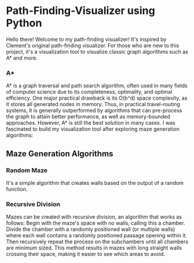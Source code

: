 # Path-Finding-Visualizer using Python 

Hello there! Welcome to my path-finding visualizer! 
It's inspired by Clement's original path-finding visualizer. For those who are new to this project, it's a visualization tool to visualize classic graph algorithms such as A* and more.


### A*
A* is a graph traversal and path search algorithm, often used in many fields of computer science due to its completeness, optimality, and optimal efficiency. One major practical drawback is its O(b^d) space complexity, as it stores all generated nodes in memory. 
Thus, in practical travel-routing systems, it is generally outperformed by algorithms that can pre-process the graph to attain better performance, as well as memory-bounded approaches. However, A* is still the best solution in many cases.
I was fascinated to build my visualization tool after exploring maze generation algorithms:

## Maze Generation Algorithms

### Random Maze
It's a simple algorithm that creates walls based on the output of a random function.

### Recursive Division
Mazes can be created with recursive division, an algorithm that works as follows: Begin with the maze's space with no walls, calling this a chamber. Divide the chamber with a randomly positioned wall (or multiple walls) where each wall contains a randomly positioned passage opening within it. Then recursively repeat the process on the subchambers until all chambers are minimum sized. This method results in mazes with long straight walls crossing their space, making it easier to see which areas to avoid.

